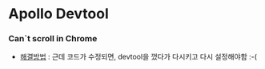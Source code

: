 # Apollo Devtool
### Can`t scroll in Chrome
- [해결방법](https://github.com/apollographql/apollo-client-devtools/issues/187)
: 근데 코드가 수정되면, devtool을 껐다가 다시키고 다시 설정해야함 :-(